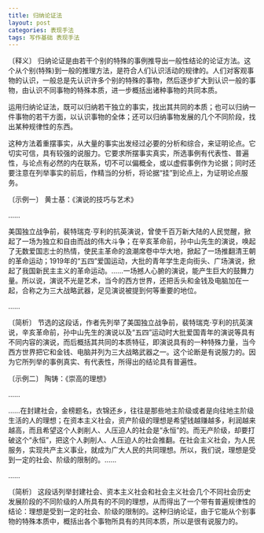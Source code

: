 ```yaml
---
title: 归纳论证法
layout: post
categories: 表现手法
tags: 写作基础 表现手法
---
```


〔释义〕 归纳论证是由若干个别的特殊的事例推导出一般性结论的论证方法。这个从个别(特殊)到一般的推理方法，是符合人们认识活动的规律的。人们对客观事物的认识，一般总是先认识许多个别的特殊的事物，然后逐步扩大到认识一般的事物，由认识不同事物的特殊本质，进一步概括出诸种事物的共同本质。

运用归纳论证法，既可以归纳若干独立的事实，找出其共同的本质；也可以归纳一件事物的若干方面，以认识事物的全体；还可以归纳事物发展的几个不同阶段，找出某种规律性的东西。

这种方法着重摆事实，从大量的事实出发经过必要的分析和综合，来证明论点。它切实可信，具有较强的说服力。它要求所摆事实真实，所选事例有代表性、普遍性，与论点有必然的内在联系，切不可以偏概全，或以虚假事例作为论据；同时还要注意在列举事实的前后，作精当的分析，将论据“挂”到论点上，为证明论点服务。

〔示例一〕 黄士基：《演说的技巧与艺术》

……

美国独立战争前，裴特瑞克·亨利的抗英演说，曾使千百万新大陆的人民觉醒，掀起了一场为独立和自由而战的伟大斗争；在辛亥革命前，孙中山先生的演说，唤起了无数爱国志士的热情，使民主革命的浪潮席卷中华大地，掀起了一场推翻清王朝的革命运动；1919年的“五四”爱国运动，大批的青年学生走向街头、广场演说，掀起了我国新民主主义的革命运动。……一场撼人心腑的演说，能产生巨大的鼓舞力量。所以说，演说不光是艺术，当今的西方世界，还把舌头和金钱及电脑加在一起，合称之为三大战略武器，足见演说被提到何等重要的地位。

……

〔简析〕 节选的这段话，作者先列举了美国独立战争前，裴特瑞克·亨利的抗英演说，辛亥革命前，孙中山先生的演说以及“五四”运动时大批爱国青年的演说等具有不同内容的演说，而后概括其共同的本质特征，即演说具有的一种特殊力量，当今西方世界把它和金钱、电脑并列为三大战略武器之一。这个论断是有说服力的。因为它所列举的事例真实、有代表性，所得出的结论具有普遍性。

〔示例二〕 陶铸：《崇高的理想》

……

……在封建社会，金榜题名，衣锦还乡，往往是那些地主阶级或者是向往地主阶级生活的人的理想；在资本主义社会，资产阶级的理想是希望钱越赚越多，利润越来越高，而且希望这个人剥削人、人压迫人的社会是“永恒”的。而无产阶级，却要打破这个“永恒”，把这个人剥削人、人压迫人的社会推翻。在社会主义社会，为人民服务，实现共产主义事业，就成为广大人民的共同理想。所以，我们说，理想是受到一定的社会、阶级的限制的。……

……

〔简析〕 这段话列举封建社会、资本主义社会和社会主义社会几个不同社会历史发展阶段的不同阶级的人所具有的不同的理想，从而得出了一个带有普遍规律性的结论：理想是受到一定的社会、阶级的限制的。这种归纳论证，由于它能从个别事物的特殊本质中，概括出各个事物所具有的共同本质，所以是很有说服力的。 